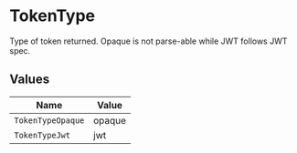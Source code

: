 # TokenType

Type of token returned. Opaque is not parse-able while JWT follows JWT spec.


## Values

| Name              | Value             |
| ----------------- | ----------------- |
| `TokenTypeOpaque` | opaque            |
| `TokenTypeJwt`    | jwt               |
